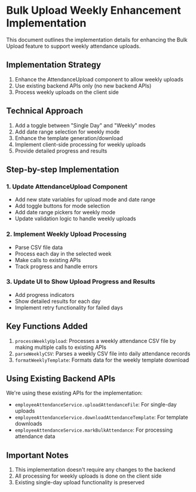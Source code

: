 # Bulk Upload Weekly Enhancement Implementation

This document outlines the implementation details for enhancing the Bulk Upload feature to support weekly attendance uploads.

## Implementation Strategy

1. Enhance the AttendanceUpload component to allow weekly uploads
2. Use existing backend APIs only (no new backend APIs)
3. Process weekly uploads on the client side

## Technical Approach

1. Add a toggle between "Single Day" and "Weekly" modes
2. Add date range selection for weekly mode
3. Enhance the template generation/download
4. Implement client-side processing for weekly uploads
5. Provide detailed progress and results

## Step-by-step Implementation

### 1. Update AttendanceUpload Component

- Add new state variables for upload mode and date range
- Add toggle buttons for mode selection
- Add date range pickers for weekly mode
- Update validation logic to handle weekly uploads

### 2. Implement Weekly Upload Processing

- Parse CSV file data
- Process each day in the selected week
- Make calls to existing APIs
- Track progress and handle errors

### 3. Update UI to Show Upload Progress and Results

- Add progress indicators
- Show detailed results for each day
- Implement retry functionality for failed days

## Key Functions Added

1. `processWeeklyUpload`: Processes a weekly attendance CSV file by making multiple calls to existing APIs
2. `parseWeeklyCSV`: Parses a weekly CSV file into daily attendance records
3. `formatWeeklyTemplate`: Formats data for the weekly template download

## Using Existing Backend APIs

We're using these existing APIs for the implementation:

- `employeeAttendanceService.uploadAttendanceFile`: For single-day uploads
- `employeeAttendanceService.downloadAttendanceTemplate`: For template downloads
- `employeeAttendanceService.markBulkAttendance`: For processing attendance data

## Important Notes

1. This implementation doesn't require any changes to the backend
2. All processing for weekly uploads is done on the client side
3. Existing single-day upload functionality is preserved
